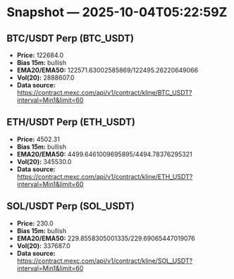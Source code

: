 # Snapshot — 2025-10-04T05:22:59Z

## BTC/USDT Perp (BTC_USDT)
- **Price:** 122684.0
- **Bias 15m:** bullish
- **EMA20/EMA50:** 122571.63002585869/122495.26220649066
- **Vol(20):** 2888607.0
- **Data source:** https://contract.mexc.com/api/v1/contract/kline/BTC_USDT?interval=Min1&limit=60

## ETH/USDT Perp (ETH_USDT)
- **Price:** 4502.31
- **Bias 15m:** bullish
- **EMA20/EMA50:** 4499.6461009695895/4494.78376295321
- **Vol(20):** 345530.0
- **Data source:** https://contract.mexc.com/api/v1/contract/kline/ETH_USDT?interval=Min1&limit=60

## SOL/USDT Perp (SOL_USDT)
- **Price:** 230.0
- **Bias 15m:** bullish
- **EMA20/EMA50:** 229.8558305001335/229.69065447019076
- **Vol(20):** 337687.0
- **Data source:** https://contract.mexc.com/api/v1/contract/kline/SOL_USDT?interval=Min1&limit=60
